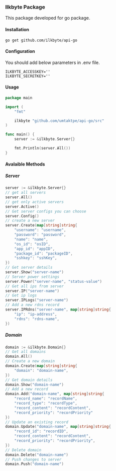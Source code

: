 ### **Ilkbyte Package**

This package developed for go package.

#### **Installation**

`go get github.com/ilkbyte/api-go`


#### **Configuration**

You should add below parameters in .env file.

```
ILKBYTE_ACCESSKEY=''
ILKBYTE_SECRETKEY=''
```
    
#### **Usage**

```go
package main

import (
	"fmt"

	ilkbyte "github.com/umtaktpe/api-go/src"
)

func main() {
	server := &ilkbyte.Server{}

	fmt.Println(server.All())
}
```

#### **Avalaible Methods**

##### **Server**

```go
server := &ilkbyte.Server{}
// get all servers
server.All()
// get only active servers
server.Active()
// Get server configs you can choose
server.Config()
// create a new server
server.Create(map[string]string{
    "username": "username",
    "password": "password",
    "name": "name",
    "os_id": "osID",
    "app_id": "appID",
    "package_id": "packageID",
    "sshkey": "sshKey",
})
// Get server details
server.Show("server-name")
// Server power settings
server.Power("server-name", "status-value")
// Get all ips from server
server.IP("server-name")
// Get ip logs
server.IPLogs("server-name")
// Add a new rdns record
server.IPRdns("server-name", map[string]string{
    "ip": "ip-address",
    "rdns": "rdns-name",
})
```

##### **Domain**

```go
domain := &ilkbyte.Domain{}
// Get all domains
domain.All()
// Create a new domain
domain.Create(map[string]string{
    "domain": "domain-name",
})
// Get domain details
domain.Show("domain-name")
// Add a new record
domain.Add("domain-name", map[string]string{
    "record_name": "recordName",
    "record_type": "recordType",
    "record_content": "recordContent",
    "record_priority": "recordPriority"
})
// Update an existing record
domain.Update("domain-name", map[string]string{
    "record_id": "recordID",
    "record_content": "recordContent",
    "record_priority": "recordPriority",
})
// Delete domain
domain.Delete("domain-name")
// Push changes to server
domain.Push("domain-name")
```

